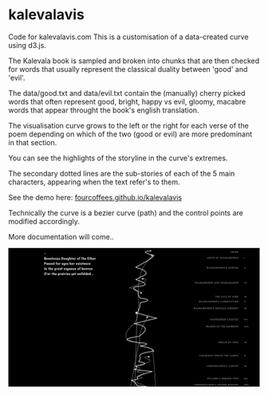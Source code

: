# kalevalavis
Code for kalevalavis.com
This is a customisation of a data-created curve using d3.js. 

The Kalevala book is sampled and broken into chunks that are then checked for words that usually represent the classical duality between 'good' and 'evil'.

The data/good.txt and data/evil.txt contain the (manually) cherry picked words that often represent good, bright, happy vs evil, gloomy, macabre words that appear throught the book's english translation.

The visualisation curve grows to the left or the right for each verse of the poem depending on which of the two (good or evil) are more predominant in that section.

You can see the highlights of the storyline in the curve's extremes.

The secondary dotted lines are the sub-stories of each of the 5 main characters, appearing when the text refer's to them.

See the demo here: [fourcoffees.github.io/kalevalavis](http://fourcoffees.github.io/kalevalavis/)

Technically the curve is a bezier curve (path) and the control points are 
modified accordingly.

More documentation will come..

![alt tag](https://raw.githubusercontent.com/FourCoffees/kalevalavis/master/exampleImge.png)
